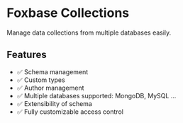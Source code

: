 # Foxbase Collections

Manage data collections from multiple databases easily.

## Features

- :white_check_mark: Schema management
- :white_check_mark: Custom types
- :white_check_mark: Author management
- :white_check_mark: Multiple databases supported: MongoDB, MySQL ...
- :white_check_mark: Extensibility of schema
- :white_check_mark: Fully customizable access control
